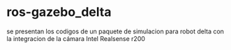 # ros-gazebo_delta
se presentan los codigos de un paquete de simulacion para robot delta con la integracion de la cámara Intel Realsense r200
